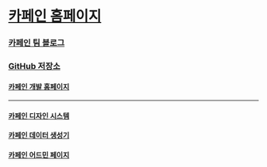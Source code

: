# [카페인 홈페이지](https://carffe.in)


### [카페인 팀 블로그](https://car-ffeine.github.io/archive)
### [GitHub 저장소](https://github.com/woowacourse-teams/2023-car-ffeine)
#### [카페인 개발 홈페이지](https://dev.carffe.in)

---

#### [카페인 디자인 시스템](?)
#### [카페인 데이터 생성기](https://github.com/car-ffeine/car-ffeine-data-generator)
#### [카페인 어드민 페이지](https://github.com/car-ffeine/admin)

